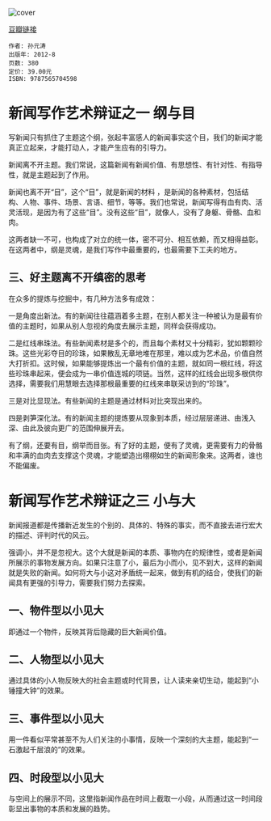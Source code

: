 ![cover](https://img3.doubanio.com/lpic/s10327745.jpg)

[豆瓣链接](https://book.douban.com/subject/10763459/)

    作者: 孙元涛 
    出版年: 2012-8
    页数: 380
    定价: 39.00元
    ISBN: 9787565704598

# 新闻写作艺术辩证之一 纲与目
写新闻只有抓住了主题这个纲，张起丰富感人的新闻事实这个目，我们的新闻才能真正立起来，才能打动人，才能产生应有的引导力。

新闻离不开主题。我们常说，这篇新闻有新闻价值、有思想性、有针对性、有指导性，就是主题起到了作用。

新闻也离不开“目”，这个“目”，就是新闻的材料 ，是新闻的各种素材，包括结构、人物、事件、场景、言语、细节，等等。我们也常说，新闻写得有血有肉、活灵活现，是因为有了这些“目”。没有这些“目”，就像人，没有了身躯、骨骼、血和肉。

这两者缺一不可，也构成了对立的统一体，密不可分、相互依赖，而又相得益彰。在这两者中，纲是灵魂，是我们写作中最重要的，也最需要下工夫的地方。

## 三、好主题离不开缜密的思考
在众多的提炼与挖掘中，有几种方法多有成效：

一是角度出新法。有的新闻往往蕴涵着多主题，在别人都关注一种被认为是最有价值的主题时，如果从别人忽视的角度去展示主题，同样会获得成功。

二是红线串珠法。有些新闻素材是多个的，而且每个素材又十分精彩，犹如颗颗珍珠。这些光彩夺目的珍珠，如果散乱无章地堆在那里，难以成为艺术品，价值自然大打折扣。这时候，如果能够提炼出一个最有价值的主题，就如同一根红线，将这些珍珠串起来，便会成为一串价值连城的项链。当然，这样的红线会出现多根供你选择，需要我们用慧眼去选择那根最重要的红线来串联采访到的“珍珠”。

三是对比显现法。有些新闻的主题是通过材料对比突现出来的。

四是剥笋深化法。有的新闻主题的提炼要从现象到本质，经过层层递进、由浅入深、由此及彼向更广的范围伸展开去。

有了纲，还要有目，纲举而目张。有了好的主题，便有了灵魂，更需要有力的骨骼和丰满的血肉去支撑这个灵魂，才能塑造出栩栩如生的新闻形象来。这两者，谁也不能偏废。

# 新闻写作艺术辩证之三 小与大
新闻报道都是传播新近发生的个别的、具体的、特殊的事实，而不直接去进行宏大的描述、评判时代的风云。

强调小，并不是忽视大。这个大就是新闻的本质、事物内在的规律性，或者是新闻所展示的事物发展方向。如果只注意了小，最后为小而小，见不到大，这样的新闻就是失败的新闻。如何将大与小这对矛盾统一起来，做到有机的结合，使我们的新闻具有更强的引导力，需要我们努力去探索。

## 一、物件型以小见大
即通过一个物件，反映其背后隐藏的巨大新闻价值。

## 二、人物型以小见大
通过具体的小人物反映大的社会主题或时代背景，让人读来亲切生动，能起到“小锤撞大钟”的效果。

## 三、事件型以小见大
用一件看似平常甚至不为人们关注的小事情，反映一个深刻的大主题，能起到“一石激起千层浪的”的效果。

## 四、时段型以小见大
与空间上的展示不同，这里指新闻作品在时间上截取一小段，从而通过这一时间段彰显出事物的本质和发展的趋势。
